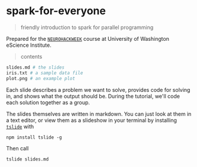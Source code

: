 # spark-for-everyone

> friendly introduction to spark for parallel programming

Prepared for the [`NEUROHACKWEEK`](https://neurohackweek.github.io/nhw2016/) course at University of Washington eScience Institute.

> contents

```python
slides.md # the slides
iris.txt # a sample data file
plot.png # an example plot
```

Each slide describes a problem we want to solve, provides code for solving in, and shows what the output should be. During the tutorial, we'll code each solution together as a group.

The slides themselves are written in markdown. You can just look at them in a text editor, or view them as a slideshow in your terminal by installing [`tslide`](https://github.com/dominictarr/tslide) with

```
npm install tslide -g
```

Then call

```
tslide slides.md
```